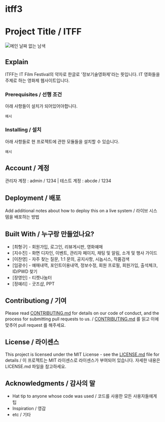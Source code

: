 # itff3

# Project Title / ITFF

![메인 날짜 없는 남색](https://user-images.githubusercontent.com/85632733/149429117-10d17d49-1edd-4540-bda8-1060d182e7f6.jpg)


## Explain

ITFF는 IT Film Festival의 약자로 한글로 '정보기술영화제'라는 뜻입니다. IT 영화들을 주제로 하는 영화제 웹사이트입니다.

### Prerequisites / 선행 조건

아래 사항들이 설치가 되어있어야합니다.

```
예시
```

### Installing / 설치

아래 사항들로 현 프로젝트에 관한 모듈들을 설치할 수 있습니다.

```
예시
```

## Account / 계정

관리자 계정 : admin / 1234 | 테스트 계정 : abcde / 1234


## Deployment / 배포

Add additional notes about how to deploy this on a live system / 라이브 시스템을 배포하는 방법

## Built With / 누구랑 만들었나요?

* [최형구] - 회원가입, 로그인, 리뷰게시판, 영화예매
* [지수진] - 화면 디자인, 이벤트, 관리자 페이지, 채팅 및 알림, 소개 및 행사 가이드
* [이찬영] - 자주 찾는 질문, 1:1 문의, 공지사항, 시놉시스, 작품검색
* [임광수] - 예매내역, 포인트이용내역, 정보수정, 회원 프로필, 회원가입, 출석체크, ID/PWD 찾기
* [장영인] - 티켓나눔터
* [정예리] - 굿즈샵, PPT

## Contributiong / 기여

Please read [CONTRIBUTING.md](https://gist.github.com/PurpleBooth/b24679402957c63ec426) for details on our code of conduct, and the process for submitting pull requests to us. / [CONTRIBUTING.md](https://gist.github.com/PurpleBooth/b24679402957c63ec426) 를 읽고 이에 맞추어 pull request 를 해주세요.

## License / 라이센스

This project is licensed under the MIT License - see the [LICENSE.md](https://gist.github.com/PurpleBooth/LICENSE.md) file for details / 이 프로젝트는 MIT 라이센스로 라이센스가 부여되어 있습니다. 자세한 내용은 LICENSE.md 파일을 참고하세요.

## Acknowledgments / 감사의 말

* Hat tip to anyone whose code was used / 코드를 사용한 모든 사용자들에게 팁
* Inspiration / 영감
* etc / 기타

